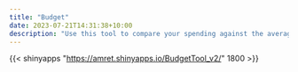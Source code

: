 ```yaml
---
title: "Budget"
date: 2023-07-21T14:31:38+10:00
description: "Use this tool to compare your spending against the average Australian."
---
```


{{< shinyapps "https://amret.shinyapps.io/BudgetTool_v2/" 1800 >}}
